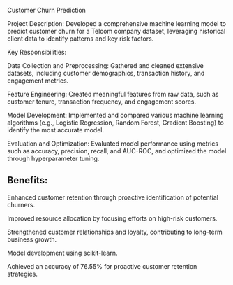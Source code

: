 
Customer Churn Prediction

Project Description:
Developed a comprehensive machine learning model to predict customer churn for a Telcom company dataset, leveraging historical client data to identify patterns and key risk factors.

Key Responsibilities:

Data Collection and Preprocessing: Gathered and cleaned extensive datasets, including customer demographics, transaction history, and engagement metrics.

Feature Engineering: Created meaningful features from raw data, such as customer tenure, transaction frequency, and engagement scores.

Model Development: Implemented and compared various machine learning algorithms (e.g., Logistic Regression, Random Forest, Gradient Boosting) to identify the most accurate model.

Evaluation and Optimization: Evaluated model performance using metrics such as accuracy, precision, recall, and AUC-ROC, and optimized the model through hyperparameter tuning.


Benefits:
------------------
Enhanced customer retention through proactive identification of potential churners.

Improved resource allocation by focusing efforts on high-risk customers.

Strengthened customer relationships and loyalty, contributing to long-term business growth.

Model development using scikit-learn.

Achieved an accuracy of 76.55% for proactive customer retention strategies.

